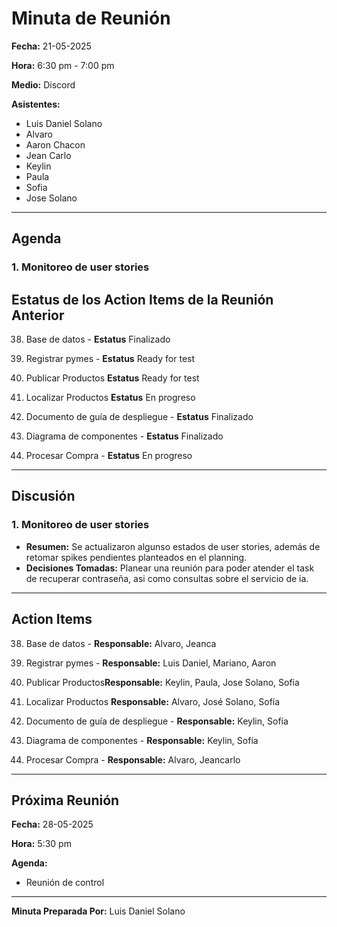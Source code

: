 # Minuta de Reunión

**Fecha:** 21-05-2025

**Hora:** 6:30 pm - 7:00 pm

**Medio:** Discord

**Asistentes:**
- Luis Daniel Solano
- Alvaro 
- Aaron Chacon
- Jean Carlo
- Keylin 
- Paula 
- Sofia 
- Jose Solano 

---

## Agenda

### 1. Monitoreo de user stories 





## Estatus de los Action Items de la Reunión Anterior

38. Base de datos - **Estatus** Finalizado

1. Registrar pymes - **Estatus** Ready for test  

2. Publicar Productos **Estatus** Ready for test

3. Localizar Productos **Estatus** En progreso

8. Documento de guía de despliegue - **Estatus**  Finalizado

9. Diagrama de componentes - **Estatus**  Finalizado 

10. Procesar Compra - **Estatus**  En progreso 
---

## Discusión

### 1. Monitoreo de user stories 
- **Resumen:**  Se actualizaron algunso estados de user stories, además de retomar spikes pendientes planteados en el planning.
- **Decisiones Tomadas:** Planear una reunión para poder atender el task de recuperar contraseña, asi como consultas sobre el servicio de ia.




---

## Action Items

38. Base de datos - **Responsable:**  Alvaro, Jeanca

1. Registrar pymes - **Responsable:**  Luis Daniel, Mariano, Aaron 

2. Publicar Productos**Responsable:**  Keylin, Paula, Jose Solano, Sofia 

3. Localizar Productos **Responsable:**  Alvaro, José Solano, Sofía

8. Documento de guía de despliegue - **Responsable:**  Keylin, Sofía

9. Diagrama de componentes - **Responsable:**  Keylin, Sofía

10. Procesar Compra - **Responsable:**  Alvaro, Jeancarlo
---

## Próxima Reunión

**Fecha:** 28-05-2025

**Hora:** 5:30 pm

**Agenda:**

- Reunión de control

---

**Minuta Preparada Por:** Luis Daniel Solano

